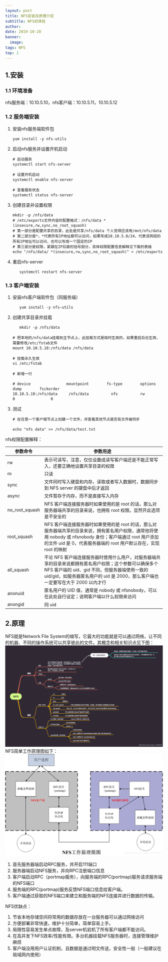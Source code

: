 ```yaml
---
layout: post
title: NFS安装及原理介绍
subtitle: NFS初体验
author:
date: 2019-10-20
banner:
  image: 
tags: NFS
top: 1
---
```


## 1.安装

### 1.1 环境准备
nfs服务端：10.10.5.10，nfs客户端：10.10.5.11，10.10.5.12

### 1.2 服务端安装
1. 安装nfs服务端软件包
    ```shell
    yum install -y nfs-utils
    ```
2. 启动nfs服务并设置开机启动
    ```shell
    # 启动服务
    systemctl start nfs-server
    
    # 设置开机启动
    systemctl enable nfs-server
    
    # 查看服务状态
    systemctl status nfs-server
    ```
3. 创建目录并设置权限

    ```shell
    mkdir -p /nfs/data
    # /etc/exports文件内容的配置格式：/nfs/data *(insecure,rw,sync,no_root_squash)
    # 第一部分是配置共享的目录，此处是共享/nfs/data 个人觉得应该用/mnt/nfs/data
    # 第二部分是*，*代表所有IP地址都可以访问，如果写成10.10.5.0/24，代表该网段的所有IP地址可以访问，也可以写成一个固定的IP
    # 第三部分是权限，紧跟在IP后面的括号部分，具体权限配置信息解释见下面的表格
    echo "/nfs/data/ *(insecure,rw,sync,no_root_squash)" > /etc/exports
    ```
4. 重启nfs-server

    ````shell
       systemctl restart nfs-server
    ````
### 1.3 客户端安装
1. 安装nfs客户端软件包（同服务端）

    ```shell
       yum install -y nfs-utils
    ```
2. 创建共享目录并挂载

    ```shell
       mkdir -p /nfs/data
    
    # 把本地的/nfs/data挂载到主节点上，此挂载方式是临时生效的，如果重启后也生效，需要修改/etc/fstab文件
    mount 10.10.5.10:/nfs/data /nfs/data
    
    # 挂载永久生效
    vi /etc/fstab
    
    # 新增一行
    
    # device                mountpoint        fs-type        options        dump        fsckorder
    10.10.5.10:/nfs/data     /nfs/data          nfs          rw          0                0
    ```
3. 测试

    ```shell
    # 在任意一个客户端节点上创建一个文件，并查看其他节点是否有文件被同步
    
    echo "nfs data" >> /nfs/data/test.txt
    ```
nfs权限配置解释：

| 参数命令           | 参数用途                                                                                                                                        |
|----------------|---------------------------------------------------------------------------------------------------------------------------------------------|
| rw             | 表示可读写，注意，仅仅设置成读写客户端还是不能正常写入，还要正确地设置共享目录的权限                                                                                                  |
| ro             | 只读                                                                                                                                          |
| sync           | 文件同时写入硬盘和内存，读取或者写入数据时，数据同步到 NFS server 的硬盘中后才返回                                                                                             |
| async          | 文件暂存于内存，而不是直接写入内存                                                                                                                           |
| no_root_squash | NFS 客户端连接服务器时如果使用的是 root 的话，那么对服务器端共享的目录来说，也拥有 root 权限。显然开此选项是不安全的                                                                          |
| root_squash    | NFS 客户端连接服务器时如果使用的是 root 的话，那么对服务器端共享的目录来说，拥有匿名用户权限，通常他将使用 nobody 或 nfsnobody 身份；客户端通过 root 用户添加的文件 uid 是 0，代表服务器端的 root 用户默认存在，实现 root 的映射 |
| all_squash     | 不论 NFS 客户端连接服务器时使用什么用户，对服务器端共享的目录来说都拥有匿名用户权限；这个参数可以确保多个 NFS 客户端的 uid、gid 不同，但服务器端使用一致的 uid/gid，如服务器匿名用户的 uid 是 2000，那么客户端也一定要写在大于 2000 以内才行 |
| anonuid        | 匿名用户的 UID 值，通常是 nobody 或 nfsnobody，可以在此处自行设定；说明客户端以什么权限来访问                                                                                  |
| anongid        | 同 uid                                                                                                                                       |


## 2.原理

NFS就是Network File System的缩写，它最大的功能就是可以通过网络，让不同的机器、不同的操作系统可以共享彼此的文件。其概念和相关知识点见下图：
![](/images/nfs.png)
NFS简单工作原理图如下：
![](/images/nfs1.png)
1. 首先服务器端启动RPC服务，并开启111端口
2. 服务器端启动NFS服务，并向RPC注册端口信息
3. 客户端启动RPC（portmap服务），向服务端的RPC(portmap)服务请求服务端的NFS端口
4. 服务端的RPC(portmap)服务反馈NFS端口信息给客户端。
5. 客户端通过获取的NFS端口来建立和服务端的NFS连接并进行数据的传输。

NFS优缺点：
1. 节省本地存储空间将常用的数据存放在一台服务器可以通过网络访问
2. 方便部署非常快速，维护十分简单，简单容易上手。
3. 局限性容易发生单点故障，及server机宕机了所有客户端都不能访问。
4. 在高并发下NFS效率/性能有限。多台机器挂载NFS服务器时，连接管理维护麻烦
5. 客户端没用用户认证机制，且数据是通过明文传送，安全性一般（一般建议在局域网内使用）
